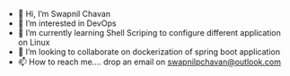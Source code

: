 - 👋 Hi, I’m Swapnil Chavan
- 👀 I’m interested in DevOps
- 🌱 I’m currently learning Shell Scriping to configure different application on Linux 
- 💞️ I’m looking to collaborate on dockerization of spring boot application
- 📫 How to reach me.... drop an email on swapnilpchavan@outlook.com

<!---
swapnilpchavan/swapnilpchavan is a ✨ special ✨ repository because its `README.md` (this file) appears on your GitHub profile.
You can click the Preview link to take a look at your changes.
--->
